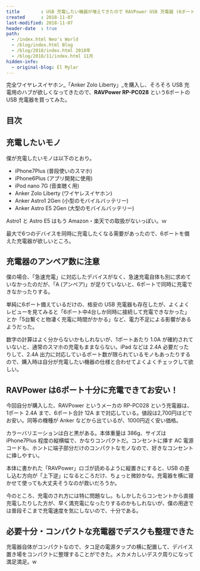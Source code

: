 ```yaml
---
title        : USB 充電したい機器が増えてきたので RAVPower USB 充電器 (6ポート) を買ってみた
created      : 2018-11-07
last-modified: 2018-11-07
header-date  : true
path:
  - /index.html Neo's World
  - /blog/index.html Blog
  - /blog/2018/index.html 2018年
  - /blog/2018/11/index.html 11月
hidden-info:
  - original-blog: El Mylar
---
```


完全ワイヤレスイヤホン_「Anker Zolo Liberty」_を購入し、そろそろ USB 充電用のハブが欲しくなってきたので、__RAVPower RP-PC028__ という6ポートの USB 充電器を買ってみた。

## 目次

## 充電したいモノ

僕が充電したいモノは以下のとおり。

- iPhone7Plus (普段使いのスマホ)
- iPhone6Plus (アプリ開発に使用)
- iPod nano 7G (音楽聴く用)
- Anker Zolo Liberty (ワイヤレスイヤホン)
- Anker Astro1 2Gen (小型のモバイルバッテリー)
- Anker Astro E5 2Gen (大型のモバイルバッテリー)

Astro1 と Astro E5 はもう Amazon・楽天での取扱がないっぽい。ｗ

最大で6つのデバイスを同時に充電したくなる需要があったので、6ポートを備えた充電器が欲しいところ。

## 充電器のアンペア数に注意

僕の場合、「急速充電」に対応したデバイスがなく、急速充電自体も別に求めていなかったのだが、「A (アンペア)」が足りていないと、6ポートで同時に充電できなかったりする。

単純に6ポート備えているだけの、格安の USB 充電器も存在したが、よくよくレビューを見てみると「6ポート中4台しか同時に接続して充電できなかった」とか「5台繋ぐと物凄く充電に時間がかかる」など、電力不足による影響があるようだった。

数字の計算はよく分からないかもしれないが、1ポートあたり 1.0A が確約されていないと、通常のスマホの充電もままならない。iPad などは 2.4A 必要だったりして、2.4A 出力に対応しているポート数が限られているモノもあったりするので、購入時は自分が充電したい機器の仕様と合わせてよくよくチェックして欲しい。

## RAVPower は6ポート十分に充電できてお安い！

今回自分が購入した、RAVPower というメーカの RP-PC028 という充電器は、1ポート 2.4A まで、6ポート合計 12A まで対応している。値段は2,700円ほどでお安い。同等の機種が Anker などから出ているが、1000円近く安い価格。

カラーバリエーションは白と黒がある。本体重量は 386g、サイズは iPhone7Plus 程度の縦横幅で、かなりコンパクトだ。コンセントに挿す AC 電源コードも、ホントに端子部分だけのコンパクトなモノなので、好きなコンセントに挿しやすい。

本体に書かれた「RAVPower」ロゴが読めるように縦置きにすると、USB の差し込む方向が「上下逆」になるところだけ、ちょっと微妙かな。充電器を横に寝かせて使っても大丈夫そうなのが救いだろうか。

今のところ、充電のされ方には特に問題なし。もしかしたらコンセントから直接充電したりした方が、早く満充電になったりするのかもしれないが、僕の用途では普段そこまで充電速度を気にしないので、十分である。

## 必要十分・コンパクトな充電器でデスクも整理できた

充電器自体がコンパクトなので、タコ足の電源タップの横に配置して、デバイス置き場をコンパクトに整理することができた。メカメカしいデスク周りになって満足満足。w
